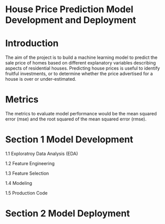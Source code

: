 # House Price Prediction Model Development and Deployment


# Introduction

The aim of the project is to build a machine learning model to predict the sale price of homes based on different explanatory variables describing aspects of residential houses. 
Predicting house prices is useful to identify fruitful investments, or to determine whether the price advertised for a house is over or under-estimated.

# Metrics

The metrics to evaluate model performance would be the mean squared error (mse) and the root squared of the mean squared error (rmse).

# Section 1 Model Development

1.1 Exploratroy Data Analysis (EDA)

1.2 Feature Engineering

1.3 Feature Selection

1.4 Modeling 

1.5 Production Code 
  
# Section 2 Model Deployment
